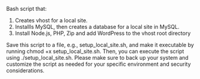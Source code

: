  Bash script that:

1. Creates  vhost for a local site.
2. Installls MySQL, then creates a database for a local site in MySQL.
3. Install Node.js, PHP, Zip and add WordPress to the vhost root directory

Save this script to a file, e.g., setup_local_site.sh, and make it executable by running chmod +x setup_local_site.sh. Then, you can execute the script using ./setup_local_site.sh. Please make sure to back up your system and customize the script as needed for your specific environment and security considerations.